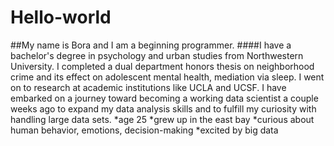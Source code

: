 # Hello-world
##My name is Bora and I am a beginning programmer.
####I have a bachelor's degree in psychology and urban studies from Northwestern University. I completed a dual department honors thesis on neighborhood crime and its effect on adolescent mental health, mediation via sleep. I went on to research at academic institutions like UCLA and UCSF. I have embarked on a journey toward becoming a working data scientist a couple weeks ago to expand my data analysis skills and to fulfill my curiosity with handling large data sets. 
*age 25
*grew up in the east bay
*curious about human behavior, emotions, decision-making
*excited by big data
